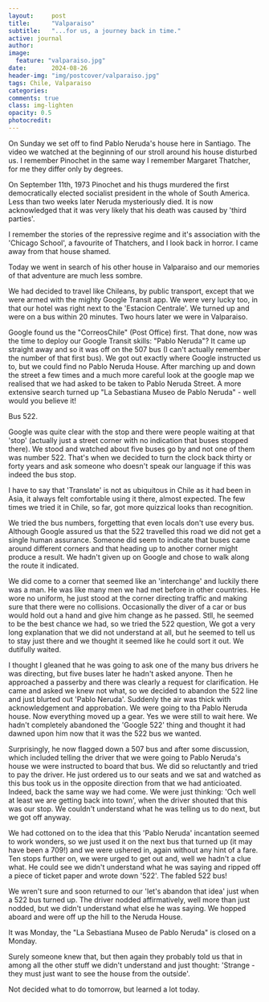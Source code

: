 ```yaml
---
layout:     post
title:      "Valparaiso"
subtitle:   "...for us, a journey back in time."
active: journal
author: 
image:
  feature: "valparaiso.jpg"
date:       2024-08-26
header-img: "img/postcover/valparaiso.jpg"
tags: Chile, Valparaiso
categories: 
comments: true
class: img-lighten 
opacity: 0.5
photocredit:
---
```


On Sunday we set off to find Pablo Neruda's house here in Santiago. The video we watched at the beginning of our stroll around his house disturbed us. I remember Pinochet in the same way I remember Margaret Thatcher, for me they differ only by degrees.

On September 11th, 1973 Pinochet and his thugs murdered the first democratically elected socialist president in the whole of South America. Less than two weeks later Neruda mysteriously died. It is now acknowledged that it was very likely that his death was caused by 'third parties'.

I remember the stories of the repressive regime and it's association with the 'Chicago School', a favourite of Thatchers, and I look back in horror. I came away from that house shamed.

Today we went in search of his other house in Valparaiso and our memories of that adventure are much less sombre.

We had decided to travel like Chileans, by public transport, except that we were armed with the mighty Google Transit app. We were very lucky too, in that our hotel was right next to the 'Estacion Centrale'. We turned up and were on a bus within 20 minutes. Two hours later we were in Valparaiso.

Google found us the "CorreosChile" (Post Office) first. That done, now was the time to deploy our Google Transit skills: "Pablo Neruda"? It came up straight away and so it was off on the 507 bus (I can't actually remember the number of that first bus). We got out exactly where Google instructed us to, but we could find no Pablo Neruda House. After marching up and down the street a few times and a much more careful look at the google map we realised that we had asked to be taken to Pablo Neruda Street. A more extensive search turned up "La Sebastiana Museo de Pablo Neruda" - well would you believe it! 

Bus 522.

Google was quite clear with the stop and there were people waiting at that 'stop' (actually just a street corner with no indication that buses stopped there). We stood and watched about five buses go by and not one of them was number 522. That's when we decided to turn the clock back thirty or forty years and ask someone who doesn't speak our language if this was indeed the bus stop.

I have to say that 'Translate' is not as ubiquitous in Chile as it had been in Asia, it always felt comfortable using it there, almost expected. The few times we tried it in Chile, so far, got more quizzical looks than recognition. 

We tried the bus numbers, forgetting that even locals don't use every bus. Although Google assured us that the 522 travelled this road we did not get a single human assurance. Someone did seem to indicate that buses came around different corners and that heading up to another corner might produce a result. We hadn't given up on Google and chose to walk along the route it indicated.

We did come to a corner that seemed like an 'interchange' and luckily there was a man. He was like many men we had met before in other countries. He wore no uniform, he just stood at the corner directing traffic and making sure that there were no collisions. Occasionally the diver of a car or bus would hold out a hand and give him change as he passed. Stll, he seemed to be the best chance we had, so we tried the 522 question, We got a very long explanation that we did not understand at all, but he seemed to tell us to stay just there and we thought it seemed like he could sort it out. We dutifully waited.

I thought I gleaned that he was going to ask one of the many bus drivers he was directing, but five buses later he hadn't asked anyone. Then he approached a passerby and there was clearly a request for clarification. He came and asked we knew not what, so we decided to abandon the 522 line and just blurted out 'Pablo Neruda'.  Suddenly the air was thick with acknowledgement and approbation. We were going to tha Pablo Neruda house. Now everything moved up a gear. Yes we were still to wait here.  We hadn't completely abandoned the 'Google 522' thing and thought it had dawned upon him now that it was the 522 bus we wanted.

Surprisingly, he now flagged down a 507 bus and after some discussion, which included telling the driver that we were going to Pablo Neruda's house we were instructed to board  that bus. We did so reluctantly and tried to pay the driver. He just ordered us to our seats and we sat and watched as this bus took us in the opposite direction from that we had anticioated. Indeed, back the same way we had come. We were just thinking: 'Och well at least we are getting back into town', when the driver shouted that this was our stop. We couldn't understand what he was telling us to do next, but we got off anyway. 

We had cottoned on to the idea that this 'Pablo Neruda' incantation seemed to work wonders, so we just used it on the next bus that turned up (it may have been a 709!) and we were ushered in, again without any hint of a fare. Ten stops further on, we were urged to get out and, well we hadn't a clue what. He could see we didn't understand what he was saying and ripped off a piece of ticket paper and wrote down '522'. The fabled 522 bus!

We wren't sure and soon returned to  our 'let's abandon that idea' just when a 522 bus turned up. The driver nodded affirmatively, well more than just nodded, but we didn't understand what else he was saying. We hopped aboard and were off up the hill to the Neruda House. 

It was Monday, the "La Sebastiana Museo de Pablo Neruda" is closed on a Monday. 

Surely someone knew that, but then again they probably told us that in among all the other stuff we didn't understand and just thought: 'Strange - they must just want to see the house from the outside'.

Not decided what to do tomorrow, but learned a lot today. 








